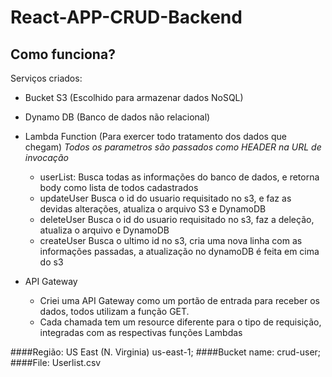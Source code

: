 # React-APP-CRUD-Backend

## Como funciona?

Serviços criados:
  - Bucket S3 (Escolhido para armazenar dados NoSQL)
  - Dynamo DB (Banco de dados não relacional)
  - Lambda Function (Para exercer todo tratamento dos dados que chegam)
    *Todos os parametros são passados como HEADER na URL de invocação*
    - userList:
      Busca todas as informações do banco de dados, e retorna body como lista de todos cadastrados
    - updateUser
      Busca o id do usuario requisitado no s3, e faz as devidas alterações, atualiza o arquivo S3 e DynamoDB
    - deleteUser
      Busca o id do usuario requisitado no s3, faz a deleção, atualiza o arquivo e DynamoDB
    - createUser
      Busca o ultimo id no s3, cria uma nova linha com as informações passadas, a atualização no dynamoDB é feita em cima do s3
      
  - API Gateway
    - Criei uma API Gateway como um portão de entrada para receber os dados, todos utilizam a função GET.
    - Cada chamada tem um resource diferente para o tipo de requisição, integradas com as respectivas funções Lambdas
    
####Região: US East (N. Virginia) us-east-1;
####Bucket name: crud-user;
####File: Userlist.csv
